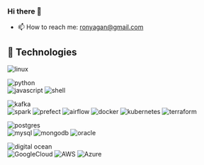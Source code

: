 ### Hi there 👋

<!--
**ron93/ron93** is a ✨ _special_ ✨ repository because its `README.md` (this file) appears on your GitHub profile.

Here are some ideas to get you started:
- 🔭 I’m currently working on ...
- 🌱 I’m currently learning ...
- 👯 I’m looking to collaborate on ...
- 🤔 I’m looking for help with ...
- 💬 Ask me about ...
- 😄 Pronouns: ...
- ⚡ Fun fact: ...

-->
- 📫 How to reach me: ronyagan@gmail.com

## 🔧 Technologies

![linux](https://img.shields.io/badge/OS-Linux-informational?style=flat&logo=linux&logoColor=white&color=2bbc8a) 

![python](https://img.shields.io/badge/Code-Python-informational?style=flat&logo=python&logoColor=white&color=2bbc8a)<br>
![javascript](https://img.shields.io/badge/Code-JavaScript-informational?style=flat&logo=javascript&logoColor=white&color=2bbc8a)
![shell](https://img.shields.io/badge/Shell-Bash-informational?style=flat&logo=gnu-bash&logoColor=white&color=2bbc8a)

![kafka](https://img.shields.io/badge/Tool-ApacheKafka-informational?style=flat&logo=ApacheKafka&logoColor=white&color=2bbc8a)<br>
![spark](https://img.shields.io/badge/Tool-ApacheSpark-informational?style=flat&logo=ApacheSpark&logoColor=white&color=2bbc8a)
![prefect](https://img.shields.io/badge/Tool-Prefect-informational?style=flat&logo=Prefect&logoColor=white&color=2bbc8a)
![airflow](https://img.shields.io/badge/Tool-ApacheAirflow-informational?style=flat&logo=ApacheAirflow&logoColor=white&color=2bbc8a)
![docker](https://img.shields.io/badge/Tool-Docker-informational?style=flat&logo=docker&logoColor=white&color=2bbc8a)
![kubernetes](https://img.shields.io/badge/Tool-Kubernetes-informational?style=flat&logo=kubernetes&logoColor=white&color=2bbc8a)
![terraform](https://img.shields.io/badge/Tool-Terraform-informational?style=flat&logo=terraform&logoColor=white&color=2bbc8a)

![postgres](https://img.shields.io/badge/Database-PostgreSQL-informational?style=flat&logo=postgresql&logoColor=white&color=2bbc8a)<br>
![mysql](https://img.shields.io/badge/Database-MySql-informational?style=flat&logo=mysql&logoColor=white&color=2bbc8a)
![mongodb](https://img.shields.io/badge/Database-MongoDB-informational?style=flat&logo=mongodb&logoColor=white&color=2bbc8a)
![oracle](https://img.shields.io/badge/Database-Oracle-informational?style=flat&logo=oracle&logoColor=white&color=2bbc8a)


![digital ocean](https://img.shields.io/badge/Cloud-Digital_Ocean-informational?style=flat&logo=digitalocean&logoColor=white&color=2bbc8a)<br>
![GoogleCloud](https://img.shields.io/badge/Cloud-GoogleCloudPlatform-informational?style=flat&logo=Google&logoColor=white&color=2bbc8a)
![AWS](https://img.shields.io/badge/Cloud-AWS-informational?style=flat&logo=aws&logoColor=white&color=2bbc8a)
![Azure](https://img.shields.io/badge/Cloud-Azure-informational?style=flat&logo=azure&logoColor=white&color=2bbc8a)




